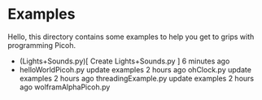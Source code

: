 # Examples

Hello, this directory contains some examples to help you get to grips with programming Picoh. 

* (Lights+Sounds.py)[ Create Lights+Sounds.py ]   6 minutes ago
* helloWorldPicoh.py    update examples    2 hours ago
ohClock.py    update examples    2 hours ago
threadingExample.py    update examples    2 hours ago
wolframAlphaPicoh.py



